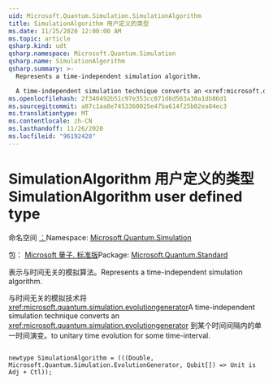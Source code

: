 ```yaml
---
uid: Microsoft.Quantum.Simulation.SimulationAlgorithm
title: SimulationAlgorithm 用户定义的类型
ms.date: 11/25/2020 12:00:00 AM
ms.topic: article
qsharp.kind: udt
qsharp.namespace: Microsoft.Quantum.Simulation
qsharp.name: SimulationAlgorithm
qsharp.summary: >-
  Represents a time-independent simulation algorithm.

  A time-independent simulation technique converts an <xref:microsoft.quantum.simulation.evolutiongenerator> to unitary time evolution for some time-interval.
ms.openlocfilehash: 2f340492b51c97e353cc071d6d563a30a1db86d1
ms.sourcegitcommit: a87c1aa8e7453360025e47ba614f25b02ea84ec3
ms.translationtype: MT
ms.contentlocale: zh-CN
ms.lasthandoff: 11/26/2020
ms.locfileid: "96192428"
---
```

# <a name="simulationalgorithm-user-defined-type"></a><span data-ttu-id="3cf6d-102">SimulationAlgorithm 用户定义的类型</span><span class="sxs-lookup"><span data-stu-id="3cf6d-102">SimulationAlgorithm user defined type</span></span>

<span data-ttu-id="3cf6d-103">命名空间 [：](xref:Microsoft.Quantum.Simulation)</span><span class="sxs-lookup"><span data-stu-id="3cf6d-103">Namespace: [Microsoft.Quantum.Simulation](xref:Microsoft.Quantum.Simulation)</span></span>

<span data-ttu-id="3cf6d-104">包： [Microsoft 量子. 标准版](https://nuget.org/packages/Microsoft.Quantum.Standard)</span><span class="sxs-lookup"><span data-stu-id="3cf6d-104">Package: [Microsoft.Quantum.Standard](https://nuget.org/packages/Microsoft.Quantum.Standard)</span></span>


<span data-ttu-id="3cf6d-105">表示与时间无关的模拟算法。</span><span class="sxs-lookup"><span data-stu-id="3cf6d-105">Represents a time-independent simulation algorithm.</span></span>

<span data-ttu-id="3cf6d-106">与时间无关的模拟技术将 <xref:microsoft.quantum.simulation.evolutiongenerator></span><span class="sxs-lookup"><span data-stu-id="3cf6d-106">A time-independent simulation technique converts an <xref:microsoft.quantum.simulation.evolutiongenerator></span></span>
<span data-ttu-id="3cf6d-107">到某个时间间隔内的单一时间演变。</span><span class="sxs-lookup"><span data-stu-id="3cf6d-107">to unitary time evolution for some time-interval.</span></span>

```qsharp

newtype SimulationAlgorithm = (((Double, Microsoft.Quantum.Simulation.EvolutionGenerator, Qubit[]) => Unit is Adj + Ctl));
```

